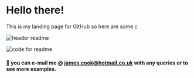 # Hello there! 

This is my landing page for GitHub so here are some c

![header readme](https://user-images.githubusercontent.com/125384035/218876519-ba06c521-818c-4eab-9e21-a6738e546e0e.jpg)

![code for readme](https://user-images.githubusercontent.com/125384035/218876496-a6c00475-ea9a-48cf-8516-2011f09dfc75.jpg)


#### 💬 you can e-mail me @ james.cook@hotmail.co.uk with any queries or to see more examples.

